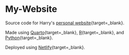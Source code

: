 # My-Website

Source code for Harry's [personal website](https://harryz.netlify.app/){target=_blank}.

Made using [Quarto](https://quarto.org/){target=_blank}, [R](https://www.r-project.org/){target=_blank}, and [Python](https://www.python.org/){target=_blank}.

Deployed using [Netlify](https://www.netlify.com/){target=_blank}.